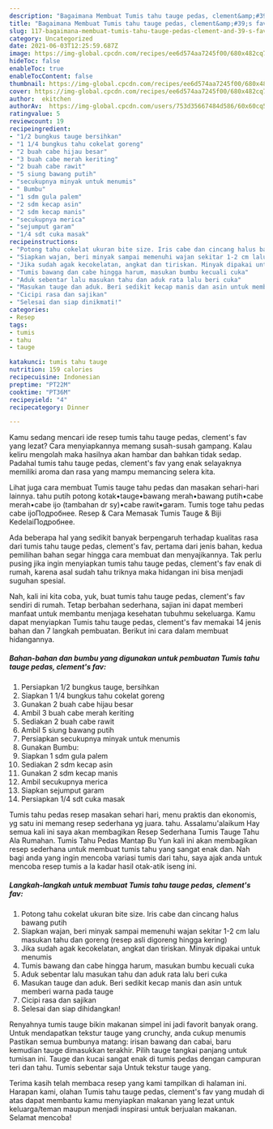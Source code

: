 ```yaml
---
description: "Bagaimana Membuat Tumis tahu tauge pedas, clement&amp;#39;s fav yang Menggugah Selera"
title: "Bagaimana Membuat Tumis tahu tauge pedas, clement&amp;#39;s fav yang Menggugah Selera"
slug: 117-bagaimana-membuat-tumis-tahu-tauge-pedas-clement-and-39-s-fav-yang-menggugah-selera
category: Uncategorized
date: 2021-06-03T12:25:59.687Z
image: https://img-global.cpcdn.com/recipes/ee6d574aa7245f00/680x482cq70/tumis-tahu-tauge-pedas-clements-fav-foto-resep-utama.jpg
hideToc: false
enableToc: true
enableTocContent: false
thumbnail: https://img-global.cpcdn.com/recipes/ee6d574aa7245f00/680x482cq70/tumis-tahu-tauge-pedas-clements-fav-foto-resep-utama.jpg
cover: https://img-global.cpcdn.com/recipes/ee6d574aa7245f00/680x482cq70/tumis-tahu-tauge-pedas-clements-fav-foto-resep-utama.jpg
author:  ekitchen
authorAv:  https://img-global.cpcdn.com/users/753d35667484d586/60x60cq50/avatar.jpg
ratingvalue: 5
reviewcount: 19
recipeingredient:
- "1/2 bungkus tauge bersihkan"
- "1 1/4 bungkus tahu cokelat goreng"
- "2 buah cabe hijau besar"
- "3 buah cabe merah keriting"
- "2 buah cabe rawit"
- "5 siung bawang putih"
- "secukupnya minyak untuk menumis"
- " Bumbu"
- "1 sdm gula palem"
- "2 sdm kecap asin"
- "2 sdm kecap manis"
- "secukupnya merica"
- "sejumput garam"
- "1/4 sdt cuka masak"
recipeinstructions:
- "Potong tahu cokelat ukuran bite size. Iris cabe dan cincang halus bawang putih"
- "Siapkan wajan, beri minyak sampai memenuhi wajan sekitar 1-2 cm lalu masukan tahu dan goreng (resep asli digoreng hingga kering)"
- "Jika sudah agak kecokelatan, angkat dan tiriskan. Minyak dipakai untuk menumis"
- "Tumis bawang dan cabe hingga harum, masukan bumbu kecuali cuka"
- "Aduk sebentar lalu masukan tahu dan aduk rata lalu beri cuka"
- "Masukan tauge dan aduk. Beri sedikit kecap manis dan asin untuk memberi warna pada tauge"
- "Cicipi rasa dan sajikan"
- "Selesai dan siap dinikmati!"
categories:
- Resep
tags:
- tumis
- tahu
- tauge

katakunci: tumis tahu tauge 
nutrition: 159 calories
recipecuisine: Indonesian
preptime: "PT22M"
cooktime: "PT36M"
recipeyield: "4"
recipecategory: Dinner

---
```



Kamu sedang mencari ide resep tumis tahu tauge pedas, clement&#39;s fav yang lezat? Cara menyiapkannya memang susah-susah gampang. Kalau keliru mengolah maka hasilnya akan hambar dan bahkan tidak sedap. Padahal tumis tahu tauge pedas, clement&#39;s fav yang enak selayaknya memiliki aroma dan rasa yang mampu memancing selera kita.


Lihat juga cara membuat Tumis tauge tahu pedas dan masakan sehari-hari lainnya. tahu putih potong kotak•tauge•bawang merah•bawang putih•cabe merah•cabe ijo (tambahan dr sy)•cabe rawit•garam. Tumis toge tahu pedas cabe ijoПодробнее. Resep &amp; Cara Memasak Tumis Tauge &amp; Biji KedelaiПодробнее.

Ada beberapa hal yang sedikit banyak berpengaruh terhadap kualitas rasa dari tumis tahu tauge pedas, clement&#39;s fav, pertama dari jenis bahan, kedua pemilihan bahan segar hingga cara membuat dan menyajikannya. Tak perlu pusing jika ingin menyiapkan tumis tahu tauge pedas, clement&#39;s fav enak di rumah, karena asal sudah tahu triknya maka hidangan ini bisa menjadi suguhan spesial.


Nah, kali ini kita coba, yuk, buat tumis tahu tauge pedas, clement&#39;s fav sendiri di rumah. Tetap berbahan sederhana, sajian ini dapat memberi manfaat untuk membantu menjaga kesehatan tubuhmu sekeluarga. Kamu dapat menyiapkan Tumis tahu tauge pedas, clement&#39;s fav memakai 14 jenis bahan dan 7 langkah pembuatan. Berikut ini cara dalam membuat hidangannya.

<!--inarticleads1-->

##### Bahan-bahan dan bumbu yang digunakan untuk pembuatan Tumis tahu tauge pedas, clement&#39;s fav:

1. Persiapkan 1/2 bungkus tauge, bersihkan
1. Siapkan 1 1/4 bungkus tahu cokelat goreng
1. Gunakan 2 buah cabe hijau besar
1. Ambil 3 buah cabe merah keriting
1. Sediakan 2 buah cabe rawit
1. Ambil 5 siung bawang putih
1. Persiapkan secukupnya minyak untuk menumis
1. Gunakan  Bumbu:
1. Siapkan 1 sdm gula palem
1. Sediakan 2 sdm kecap asin
1. Gunakan 2 sdm kecap manis
1. Ambil secukupnya merica
1. Siapkan sejumput garam
1. Persiapkan 1/4 sdt cuka masak


Tumis tahu pedas resep masakan sehari hari, menu praktis dan ekonomis, yg satu ini memang resep sederhana yg juara. tahu. Assalamu&#39;alaikum Hay semua kali ini saya akan membagikan Resep Sederhana Tumis Tauge Tahu Ala Rumahan. Tumis Tahu Pedas Mantap Bu Yun kali ini akan membagikan resep sederhana untuk membuat tumis tahu yang sangat enak dan. Nah bagi anda yang ingin mencoba variasi tumis dari tahu, saya ajak anda untuk mencoba resep tumis a la kadar hasil otak-atik iseng ini. 

<!--inarticleads2-->

##### Langkah-langkah untuk membuat Tumis tahu tauge pedas, clement&#39;s fav:

1. Potong tahu cokelat ukuran bite size. Iris cabe dan cincang halus bawang putih
1. Siapkan wajan, beri minyak sampai memenuhi wajan sekitar 1-2 cm lalu masukan tahu dan goreng (resep asli digoreng hingga kering)
1. Jika sudah agak kecokelatan, angkat dan tiriskan. Minyak dipakai untuk menumis
1. Tumis bawang dan cabe hingga harum, masukan bumbu kecuali cuka
1. Aduk sebentar lalu masukan tahu dan aduk rata lalu beri cuka
1. Masukan tauge dan aduk. Beri sedikit kecap manis dan asin untuk memberi warna pada tauge
1. Cicipi rasa dan sajikan
1. Selesai dan siap dihidangkan!

Renyahnya tumis tauge bikin makanan simpel ini jadi favorit banyak orang. Untuk mendapatkan tekstur tauge yang crunchy, anda cukup menumis Pastikan semua bumbunya matang: irisan bawang dan cabai, baru kemudian tauge dimasukkan terakhir. Pilih tauge tangkai panjang untuk tumisan ini. Tauge dan kucai sangat enak di tumis pedas dengan campuran teri dan tahu. Tumis sebentar saja Untuk tekstur tauge yang. 

Terima kasih telah membaca resep yang kami tampilkan di halaman ini. Harapan kami, olahan Tumis tahu tauge pedas, clement&#39;s fav yang mudah di atas dapat membantu kamu menyiapkan makanan yang lezat untuk keluarga/teman maupun menjadi inspirasi untuk berjualan makanan. Selamat mencoba!
